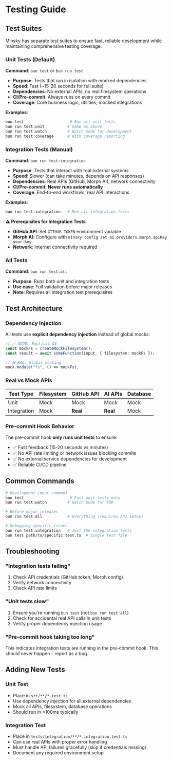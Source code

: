 # Testing Guide

## Test Suites

Minsky has separate test suites to ensure fast, reliable development while maintaining comprehensive testing coverage.

### Unit Tests (Default)

**Command**: `bun test` or `bun run test`

- **Purpose**: Tests that run in isolation with mocked dependencies
- **Speed**: Fast (~15-20 seconds for full suite)
- **Dependencies**: No external APIs, no real filesystem operations
- **CI/Pre-commit**: Always runs on every commit
- **Coverage**: Core business logic, utilities, mocked integrations

**Examples**:

```bash
bun test                    # Run all unit tests
bun run test:unit          # Same as above
bun run test:watch         # Watch mode for development
bun run test:coverage      # With coverage reporting
```

### Integration Tests (Manual)

**Command**: `bun run test:integration`

- **Purpose**: Tests that interact with real external systems
- **Speed**: Slower (can take minutes, depends on API responses)
- **Dependencies**: Real APIs (GitHub, Morph AI), network connectivity
- **CI/Pre-commit**: **Never runs automatically**
- **Coverage**: End-to-end workflows, real API interactions

**Examples**:

```bash
bun run test:integration   # Run all integration tests
```

**⚠️ Prerequisites for Integration Tests**:

- **GitHub API**: Set `GITHUB_TOKEN` environment variable
- **Morph AI**: Configure with `minsky config set ai.providers.morph.apiKey your-key`
- **Network**: Internet connectivity required

### All Tests

**Command**: `bun run test:all`

- **Purpose**: Runs both unit and integration tests
- **Use case**: Full validation before major releases
- **Note**: Requires all integration test prerequisites

## Test Architecture

### Dependency Injection

All tests use **explicit dependency injection** instead of global mocks:

```typescript
// ✅ GOOD: Explicit DI
const mockFs = createMockFilesystem();
const result = await someFunction(input, { filesystem: mockFs });

// ❌ BAD: Global mocking
mock.module("fs", () => mockFs);
```

### Real vs Mock APIs

| Test Type   | Filesystem | GitHub API | AI APIs  | Database |
| ----------- | ---------- | ---------- | -------- | -------- |
| Unit        | Mock       | Mock       | Mock     | Mock     |
| Integration | Mock       | **Real**   | **Real** | Mock     |

### Pre-commit Hook Behavior

The pre-commit hook **only runs unit tests** to ensure:

- ✅ Fast feedback (15-20 seconds vs minutes)
- ✅ No API rate limiting or network issues blocking commits
- ✅ No external service dependencies for development
- ✅ Reliable CI/CD pipeline

## Common Commands

```bash
# Development (most common)
bun test                    # Fast unit tests only
bun run test:watch         # Watch mode for TDD

# Before major releases
bun run test:all           # Everything (requires API setup)

# Debugging specific issues
bun run test:integration   # Just the integration tests
bun test path/to/specific.test.ts  # Single test file
```

## Troubleshooting

### "Integration tests failing"

1. Check API credentials (GitHub token, Morph config)
2. Verify network connectivity
3. Check API rate limits

### "Unit tests slow"

1. Ensure you're running `bun test` (not `bun run test:all`)
2. Check for accidental real API calls in unit tests
3. Verify proper dependency injection usage

### "Pre-commit hook taking too long"

This indicates integration tests are running in the pre-commit hook. This should never happen - report as a bug.

## Adding New Tests

### Unit Test

- Place in `src/**/*.test.ts`
- Use dependency injection for all external dependencies
- Mock all APIs, filesystem, database operations
- Should run in <100ms typically

### Integration Test

- Place in `tests/integration/**/*.integration.test.ts`
- Can use real APIs with proper error handling
- Must handle API failures gracefully (skip if credentials missing)
- Document any required environment setup
